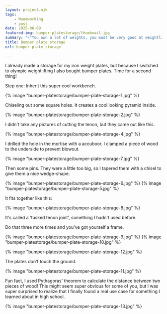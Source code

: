```yaml
---
layout: project.njk
tags: 
    - Woodworking
    - post
date: 2025-06-09
featured-img: bumper-platestorage/thumbnail.jpg
summary: "\"You own a lot of weights, you must be very good at weightlifting! Right?\""   
title: Bumper plate storage
url: bumper plate storage

---
```


I already made a storage for my iron weight plates, but because I switched to olympic weightlifting I also bought bumper plates.
Time for a second thing!

Step one: Inherit this super cool workbench.

{% image "bumper-platestorage/bumper-plate-storage-1.jpg" %}

Chiseling out some square holes. It creates a cool looking pyramid inside.

{% image "bumper-platestorage/bumper-plate-storage-2.jpg" %}

I didn't take any pictures of cutting the tenon, but they came out like this.

{% image "bumper-platestorage/bumper-plate-storage-4.jpg" %}

I drilled the hole in the mortise with a accuboor. I clamped a piece of wood to the underside to prevent blowout.

{% image "bumper-platestorage/bumper-plate-storage-7.jpg" %}

Then some pins. They were a little too big, so I tapered them with a chisel to give them a nice wedge-shape.

{% image "bumper-platestorage/bumper-plate-storage-6.jpg" %}
{% image "bumper-platestorage/bumper-plate-storage-5.jpg" %}


It fits together like this:

{% image "bumper-platestorage/bumper-plate-storage-8.jpg" %}

It's called a 'tusked tenon joint', something I hadn't used before.

Do that three more times and you've got yourself a frame.

{% image "bumper-platestorage/bumper-plate-storage-9.jpg" %}
{% image "bumper-platestorage/bumper-plate-storage-10.jpg" %}

{% image "bumper-platestorage/bumper-plate-storage-12.jpg" %}

The plates don't touch the ground.

{% image "bumper-platestorage/bumper-plate-storage-11.jpg" %}

Fun fact, I used Pythagoras' theorem to calculate the distance between two pieces of wood! This might seem super obvious for some of you, but I was super surprised to realize that I finally found a real use case for something I learned about in high school.

{% image "bumper-platestorage/bumper-plate-storage-13.jpg" %}


